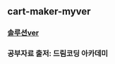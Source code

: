 ## cart-maker-myver
### [솔루션ver](https://github.com/up456/card-maker-solution)
### 공부자료 출저: 드림코딩 아카데미
